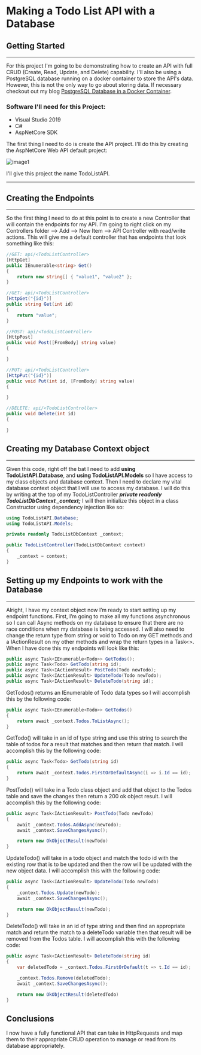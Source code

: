 # Making a Todo List API with a Database

## Getting Started

---

For this project I'm going to be demonstrating how to create an API with full CRUD (Create, Read, Update, and Delete) capability. I'll also be using a PostgreSQL database running on a docker container to store the API's data. However, this is not the only way to go about storing data. If necessary checkout out my blog [PostgreSQL Database in a Docker Container]().

### Software I'll need for this Project:

- Visual Studio 2019
- C#
- AspNetCore SDK

The first thing I need to do is create the API project. I'll do this by creating the AspNetCore Web API default project:

![image1](https://tanner-portfolio-blog-images.s3.us-west-1.amazonaws.com/BlogPost4/Images/image1.png)

I'll give this project the name TodoListAPI.

---

## Creating the Endpoints

---

So the first thing I need to do at this point is to create a new Controller that will contain the endpoints for my API. I'm going to right click on my Controllers folder --> Add --> New Item --> API Controller with read/write actions. This will give me a default controller that has endpoints that look something like this:

```C#
//GET: api/<TodoListController>
[HttpGet]
public IEnumerable<string> Get()
{
    return new string[] { "value1", "value2" };
}

//GET: api/<TodoListController>
[HttpGet("{id}")]
public string Get(int id)
{
    return "value";
}

//POST: api/<TodoListController>
[HttpPost]
public void Post([FromBody] string value)
{

}

//PUT: api/<TodoListController>
[HttpPut("{id}")]
public void Put(int id, [FromBody] string value)
{

}

//DELETE: api/<TodoListController>
public void Delete(int id)
{

}
```

## Creating my Database Context object

---

Given this code, right off the bat I need to add **using TodoListAPI.Database**, and **using TodoListAPI.Models** so I have access to my class objects and database context. Then I need to declare my vital database context object that I will use to access my database. I will do this by writing at the top of my TodoListController ***private readonly TodoListDbContext _context;*** I will then initialize this object in a class Constructor using dependency injection like so:

```C#
using TodoListAPI.Database;
using TodoListAPI.Models;

private readonly TodoListDbContext _context;

public TodoListController(TodoListDbContext context)
{
    _context = context;
}
```

## Setting up my Endpoints to work with the Database

---

Alright, I have my context object now I’m ready to start setting up my endpoint functions. First, I’m going to make all my functions asynchronous so I can call Async methods on my database to ensure that there are no race conditions when my database is being accessed. I will also need to change the return type from string or void to Todo on my GET methods and a IActionResult on my other methods and wrap the return types in a Task<>. When I have done this my endpoints will look like this:

```C#
public async Task<IEnumerable<Todo>> GetTodos();
public async Task<Todo> GetTodo(string id);
public async Task<IActionResult> PostTodo(Todo newTodo);
public async Task<IActionResult> UpdateTodo(Todo newTodo);
public async Task<IActionResult> DeleteTodo(string id);
```

GetTodos() returns an IEnumerable of Todo data types so I will accomplish this by the following code:

```C#
public async Task<IEnumerable<Todo>> GetTodos()
{
    return await _context.Todos.ToListAsync();
}
```

GetTodo() will take in an id of type string and use this string to search the table of todos for a result that matches and then return that match. I will accomplish this by the following code:

```C#
public async Task<Todo> GetTodo(string id)
{
    return await _context.Todos.FirstOrDefaultAsync(i => i.Id == id);
}
```

PostTodo() will take in a Todo class object and add that object to the Todos table and save the changes then return a 200 ok object result. I will accomplish this by the following code:

```C#
public async Task<IActionResult> PostTodo(Todo newTodo)
{
    await _context.Todos.AddAsync(newTodo);
    await _context.SaveChangesAysnc();

    return new OkObjectResult(newTodo)
}
```

UpdateTodo() will take in a todo object and match the todo id with the existing row that is to be updated and then the row will be updated with the new object data. I will accomplish this with the following code:

```C#
public async Task<IActionResult> UpdateTodo(Todo newTodo)
{
    _context.Todos.Update(newTodo);
    await _context.SaveChangesAsync();

    return new OkObjectResult(newTodo);
}
```

DeleteTodo() will take in an id of type string and then find an appropriate match and return the match to a deleteTodo variable  then that result will be removed from the Todos table. I will accomplish this with the following code:

```C#
public async Task<IActionResult> DeleteTodo(string id)
{
    var deletedTodo = _context.Todos.FirstOrDefault(t => t.Id == id);

    _context.Todos.Remove(deletedTodo);
    await _context.SaveChangesAsync();

    return new OkObjectResult(deletedTodo)
}
```

## Conclusions

I now have a fully functional API that can take in HttpRequests and map them to their appropriate CRUD operation to manage or read from its database appropriately.